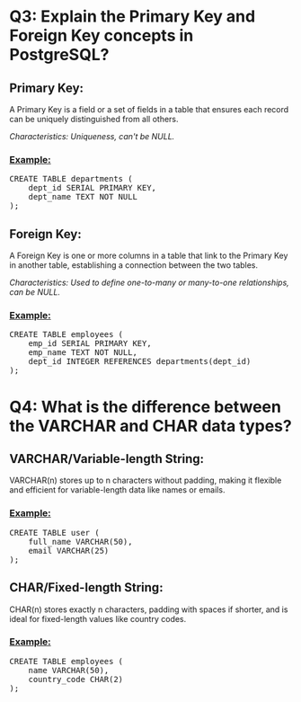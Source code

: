 # **Q3: Explain the Primary Key and Foreign Key concepts in PostgreSQL?**
## **Primary Key:**
A Primary Key is a field or a set of fields in a table that ensures each record can be uniquely distinguished from all others.

*Characteristics: Uniqueness, can't be NULL.*

### <ins>Example:</ins>
<pre>CREATE TABLE departments (
    dept_id SERIAL PRIMARY KEY,
    dept_name TEXT NOT NULL
);</pre> 

## **Foreign Key:**
A Foreign Key is one or more columns in a table that link to the Primary Key in another table, establishing a connection between the two tables.

*Characteristics: Used to define one-to-many or many-to-one relationships, can be NULL.*

### <ins>Example:</ins>
<pre>CREATE TABLE employees (
    emp_id SERIAL PRIMARY KEY,
    emp_name TEXT NOT NULL,
    dept_id INTEGER REFERENCES departments(dept_id)
);</pre>

# **Q4: What is the difference between the VARCHAR and CHAR data types?**
## **VARCHAR/Variable-length String:**
VARCHAR(n) stores up to n characters without padding, making it flexible and efficient for variable-length data like names or emails.

### <ins>Example:</ins>
<pre>CREATE TABLE user (
    full_name VARCHAR(50),
    email VARCHAR(25)
);</pre> 

## **CHAR/Fixed-length String:**
CHAR(n) stores exactly n characters, padding with spaces if shorter, and is ideal for fixed-length values like country codes.

### <ins>Example:</ins>
<pre>CREATE TABLE employees (
    name VARCHAR(50),
    country_code CHAR(2)
);</pre>




